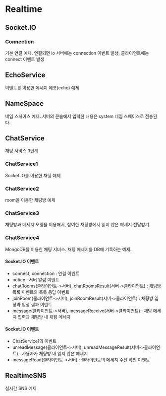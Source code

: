 # Realtime

## Socket.IO

### Connection

기본 연결 예제. 연결되면 io 서버에는 connection 이벤트 발생, 클라이언트에는 connect 이벤트 발생

## EchoService

이벤트를 이용한 메세지 에코(echo) 예제

## NameSpace

네임 스페이스 예제. 서버의 콘솔에서 입력한 내용은 system 네임 스페이스로 전송된다.

## ChatService

채팅 서비스 3단계

### ChatService1

Socket.IO를 이용한 채팅 예제

### ChatService2

room을 이용한 채팅방 예제

### ChatService3

채팅방과 메세지 모델을 이용해서, 참여한 채팅방에서 읽지 않은 메세지 전달받기

### ChatService4

MongoDB를 이용한 채팅 서비스. 채팅 메세지를 DB에 기록하는 예제.

#### Socket.IO 이벤트
- connect, connection : 연결 이벤트
- notice : 서버 알림 이벤트
- chatRooms(클라이언트->서버), chatRoomsResult(서버->클라이언트) : 채팅방 목록 이벤트와 목록 응답 이벤트
- joinRoom(클라이언트->서버), joinRoomResult(서버->클라이언트) : 채팅방 입장과 입장 결과 이벤트
- message(클라이언트->서버), messageReceive(서버->클라이언트) : 채팅 메세지 입력과 채팅방 내 채팅 메세지  


#### Socket.IO 이벤트
- ChatService1의 이벤트
- unreadMessage(클라이언트->서버), unreadMessageResult(서버->클라이언트) : 사용자가 채팅방 내 읽지 않은 메세지
- messageRead(클라이언트->서버) : 클라이언트의 메세지 수신 확인 이벤트

## RealtimeSNS

실시간 SNS 예제